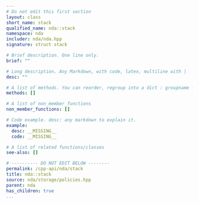 ```yaml
---
# Do not edit this first section
layout: class
short_name: stack
qualified_name: nda::stack
namespace: nda
includer: nda/nda.hpp
signature: struct stack

# Brief description. One line only.
brief: ""

# Long description. Any Markdown, with code, latex, multiline with |
desc: ""

# A list of methods. You can reorder, regroup into a dict : groupname -> list
methods: []

# A list of non_member_functions
non_member_functions: []

# Code example. desc: any markdown to explain it.
example:
  desc: __MISSING__
  code: __MISSING__

# A list of related functions/classes
see-also: []

# ---------- DO NOT EDIT BELOW --------
permalink: /cpp-api/nda/stack
title: nda::stack
source: nda/storage/policies.hpp
parent: nda
has_children: true
...
```


